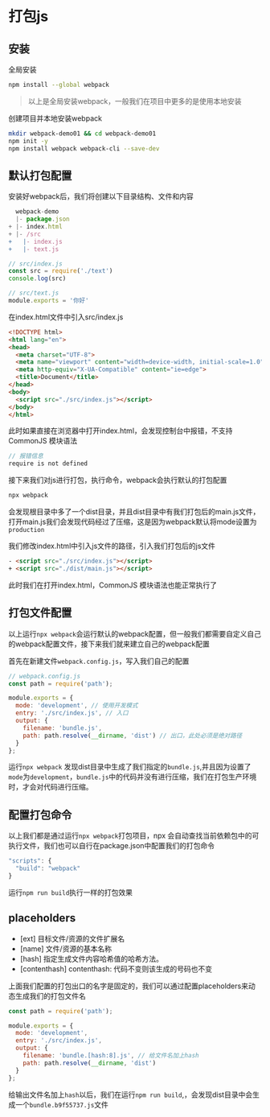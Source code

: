 # 打包js

## 安装

全局安装
```bash
npm install --global webpack
```
> 以上是全局安装webpack，一般我们在项目中更多的是使用本地安装

创建项目并本地安装webpack

```bash
mkdir webpack-demo01 && cd webpack-demo01
npm init -y
npm install webpack webpack-cli --save-dev
```

## 默认打包配置

安装好webpack后，我们将创建以下目录结构、文件和内容

```js
  webpack-demo
  |- package.json
+ |- index.html
+ |- /src
+   |- index.js
+   |- text.js
```

```js
// src/index.js
const src = require('./text')
console.log(src)
```

```js
// src/text.js
module.exports = '你好'
```

在index.html文件中引入src/index.js
```html
<!DOCTYPE html>
<html lang="en">
<head>
  <meta charset="UTF-8">
  <meta name="viewport" content="width=device-width, initial-scale=1.0">
  <meta http-equiv="X-UA-Compatible" content="ie=edge">
  <title>Document</title>
</head>
<body>
  <script src="./src/index.js"></script>
</body>
</html>
```

此时如果直接在浏览器中打开index.html，会发现控制台中报错，不支持CommonJS 模块语法
```js
// 报错信息
require is not defined
```

接下来我们对js进行打包，执行命令，webpack会执行默认的打包配置
```bash
npx webpack
```

会发现根目录中多了一个dist目录，并且dist目录中有我们打包后的main.js文件，打开main.js我们会发现代码经过了压缩，这是因为webpack默认将mode设置为`production`

我们修改index.html中引入js文件的路径，引入我们打包后的js文件
```html
- <script src="./src/index.js"></script>
+ <script src="./dist/main.js"></script>
```

此时我们在打开index.html，CommonJS 模块语法也能正常执行了

## 打包文件配置

以上运行`npx webpack`会运行默认的webpack配置，但一般我们都需要自定义自己的webpack配置文件，接下来我们就来建立自己的webpack配置

首先在新建文件`webpack.config.js`，写入我们自己的配置
```js
// webpack.config.js
const path = require('path');

module.exports = {
  mode: 'development', // 使用开发模式
  entry: './src/index.js', // 入口
  output: {
    filename: 'bundle.js',
    path: path.resolve(__dirname, 'dist') // 出口，此处必须是绝对路径
  }
};
```

运行`npx webpack`
发现dist目录中生成了我们指定的`bundle.js`,并且因为设置了`mode`为`development`，`bundle.js`中的代码并没有进行压缩，我们在打包生产环境时，才会对代码进行压缩。

## 配置打包命令

以上我们都是通过运行`npx webpack`打包项目，npx 会自动查找当前依赖包中的可执行文件，我们也可以自行在package.json中配置我们的打包命令
```js
"scripts": {
  "build": "webpack"
}
```
运行`npm run build`执行一样的打包效果

## placeholders

- [ext] 目标文件/资源的文件扩展名
- [name] 文件/资源的基本名称
- [hash] 指定生成文件内容哈希值的哈希方法。
- [contenthash] contenthash: 代码不变则该生成的号码也不变

上面我们配置的打包出口的名字是固定的，我们可以通过配置placeholders来动态生成我们的打包文件名

```js
const path = require('path');

module.exports = {
  mode: 'development',
  entry: './src/index.js',
  output: {
    filename: 'bundle.[hash:8].js', // 给文件名加上hash
    path: path.resolve(__dirname, 'dist')
  }
};
```

给输出文件名加上`hash`以后，我们在运行`npm run build`,，会发现dist目录中会生成一个`bundle.b9f55737.js`文件

